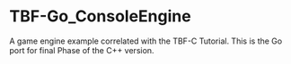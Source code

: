 # TBF-Go_ConsoleEngine
A game engine example correlated with the TBF-C Tutorial. This is the Go port for final Phase of the C++ version. 
